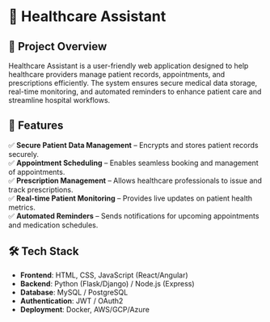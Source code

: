 # 🏥 Healthcare Assistant  

## 📌 Project Overview  
Healthcare Assistant is a user-friendly web application designed to help healthcare providers manage patient records, appointments, and prescriptions efficiently. The system ensures secure medical data storage, real-time monitoring, and automated reminders to enhance patient care and streamline hospital workflows.  

## 🚀 Features  
✅ **Secure Patient Data Management** – Encrypts and stores patient records securely.  
✅ **Appointment Scheduling** – Enables seamless booking and management of appointments.  
✅ **Prescription Management** – Allows healthcare professionals to issue and track prescriptions.  
✅ **Real-time Patient Monitoring** – Provides live updates on patient health metrics.  
✅ **Automated Reminders** – Sends notifications for upcoming appointments and medication schedules.  

## 🛠️ Tech Stack  
- **Frontend**: HTML, CSS, JavaScript (React/Angular)  
- **Backend**: Python (Flask/Django) / Node.js (Express)  
- **Database**: MySQL / PostgreSQL  
- **Authentication**: JWT / OAuth2  
- **Deployment**: Docker, AWS/GCP/Azure  

